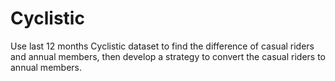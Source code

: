 # Cyclistic
Use last 12 months Cyclistic dataset to find the difference of casual riders and annual members, then develop a strategy to convert the casual riders to annual members. 
